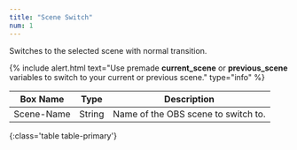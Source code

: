 ```yaml
---
title: "Scene Switch"
num: 1
---
```



Switches to the selected scene with normal transition.

{% include alert.html text="Use premade <b>current_scene</b> or <b>previous_scene</b> variables to switch to your current or previous scene." type="info" %} 

| Box Name | Type | Description | 
|-------|--------|--------
| Scene-Name | String | Name of the OBS scene to switch to. |
{:class='table table-primary'}










